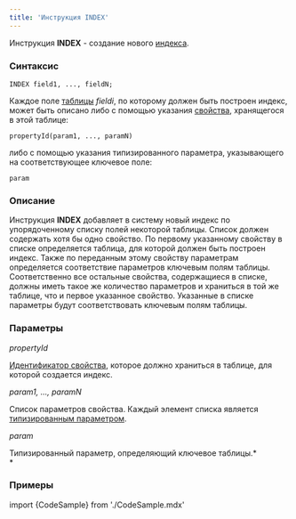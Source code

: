 ```yaml
---
title: 'Инструкция INDEX'
---
```


Инструкция **INDEX** - создание нового [индекса](Indexes.md).

### Синтаксис

    INDEX field1, ..., fieldN;

Каждое поле [таблицы](Tables.md) *fieldi*, по которому должен быть построен индекс, может быть описано либо с помощью указания [свойства](Properties.md), хранящегося в этой таблице:

    propertyId(param1, ..., paramN)

либо с помощью указания типизированного параметра, указывающего на соответствующее ключевое поле: 

    param

### Описание

Инструкция **INDEX** добавляет в систему новый индекс по упорядоченному списку полей некоторой таблицы. Список должен содержать хотя бы одно свойство. По первому указанному свойству в списке определяется таблица, для которой должен быть построен индекс. Также по переданным этому свойству параметрам определяется соответствие параметров ключевым полям таблицы. Соответственно все остальные свойства, содержащиеся в списке, должны иметь такое же количество параметров и храниться в той же таблице, что и первое указанное свойство. Указанные в списке параметры будут соответствовать ключевым полям таблицы.

### Параметры

*propertyId*

[Идентификатор свойства](IDs.md#propertyid-broken), которое должно храниться в таблице, для которой создается индекс.

*param1, ..., paramN*

Список параметров свойства. Каждый элемент списка является [типизированным параметром](IDs.md#paramid-broken).

*param*

Типизированный параметр, определяющий ключевое таблицы.*  
*

### Примеры


import {CodeSample} from './CodeSample.mdx'

<CodeSample url="https://ru-documentation.lsfusion.org/sample?file=InstructionSample&block=index"/>

  
